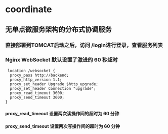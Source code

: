 # coordinate
## 无单点微服务架构的分布式协调服务

### 直接部署到TOMCAT启动之后，访问 /login进行登录，查看服务列表



### Nginx WebSocket 默认设置了激进的 60 秒超时

```
 location /websocket {
  proxy_pass http://backend;
  proxy_http_version 1.1;
  proxy_set_header Upgrade $http_upgrade;
  proxy_set_header Connection "upgrade";
  proxy_read_timeout 3600; 
  proxy_send_timeout 3600; 
}
```
####  proxy_read_timeout  设置两次读操作间的超时为 60 分钟
#### proxy_send_timeout  设置两次写操作间的超时为 60 分钟
